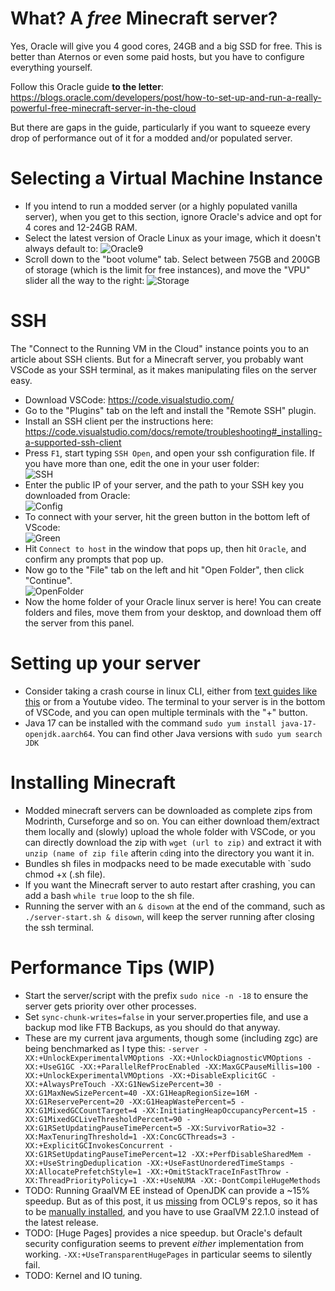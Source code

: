 # What? A *free* Minecraft server?

Yes, Oracle will give you 4 good cores, 24GB and a big SSD for free. This is better than Aternos or even some paid hosts, but you have to configure everything yourself.

Follow this Oracle guide **to the letter**: https://blogs.oracle.com/developers/post/how-to-set-up-and-run-a-really-powerful-free-minecraft-server-in-the-cloud

But there are gaps in the guide, particularly if you want to squeeze every drop of performance out of it for a modded and/or populated server.

# Selecting a Virtual Machine Instance

- If you intend to run a modded server (or a highly populated vanilla server), when you get to this section, ignore Oracle's advice and opt for 4 cores and 12-24GB RAM.
- Select the latest version of Oracle Linux as your image, which it doesn't always default to:
![Oracle9](https://user-images.githubusercontent.com/8422224/185014138-54e002e2-e101-4c58-a94a-778755d0a2e1.PNG)
- Scroll down to the "boot volume" tab. Select between 75GB and 200GB of storage (which is the limit for free instances), and move the "VPU" slider all the way to the right:
![Storage](https://user-images.githubusercontent.com/8422224/185015099-36c819f0-940c-4fe0-a336-a2f2cba52364.PNG)

# SSH

The "Connect to the Running VM in the Cloud" instance points you to an article about SSH clients. But for a Minecraft server, you probably want VSCode as your SSH terminal, as it makes manipulating files on the server easy.

- Download VSCode: https://code.visualstudio.com/
- Go to the "Plugins" tab on the left and install the "Remote SSH" plugin.
- Install an SSH client per the instructions here: https://code.visualstudio.com/docs/remote/troubleshooting#_installing-a-supported-ssh-client
- Press `F1`, start typing `SSH Open`, and open your ssh configuration file. If you have more than one, edit the one in your user folder:  
  ![SSH](https://user-images.githubusercontent.com/8422224/185022082-1406c5ae-5a9a-40c8-968f-efb886b26190.PNG)
- Enter the public IP of your server, and the path to your SSH key you downloaded from Oracle:  
 ![Config](https://user-images.githubusercontent.com/8422224/185022809-e2e88b12-c6f6-42bc-8624-5182c47ed376.PNG)
- To connect with your server, hit the green button in the bottom left of VScode:  
 ![Green](https://user-images.githubusercontent.com/8422224/185023259-17108ceb-73f8-4847-bbe8-7e72e6b034e5.PNG)
- Hit `Connect to host` in the window that pops up, then hit `Oracle`, and confirm any prompts that pop up.
- Now go to the "File" tab on the left and hit "Open Folder", then click "Continue".  
![OpenFolder](https://user-images.githubusercontent.com/8422224/185024808-cbb76aec-ae4c-4e59-8c9e-9a733271d676.PNG)
- Now the home folder of your Oracle linux server is here! You can create folders and files, move them from your desktop, and download them off the server from this panel. 



# Setting up your server

- Consider taking a crash course in linux CLI, either from [text guides like this](https://scicomp.aalto.fi/scicomp/shell/) or from a Youtube video. The terminal to your server is in the bottom of VSCode, and you can open multiple terminals with the "+" button.
- Java 17 can be installed with the command `sudo yum install java-17-openjdk.aarch64`. You can find other Java versions with `sudo yum search JDK`

# Installing Minecraft

- Modded minecraft servers can be downloaded as complete zips from Modrinth, Curseforge and so on. You can either download them/extract them locally and (slowly) upload the whole folder with VSCode, or you can directly download the zip with `wget (url to zip)` and extract it with `unzip (name of zip file` afterin `cd`ing into the directory you want it in.
- Bundles sh files in modpacks need to be made executable with `sudo chmod +x (.sh file). 
- If you want the Minecraft server to auto restart after crashing, you can add a bash `while true` loop to the sh file.
- Running the server with an `& disown` at the end of the command, such as `./server-start.sh & disown`, will keep the server running after closing the ssh terminal.

# Performance Tips (WIP)

- Start the server/script with the prefix `sudo nice -n -18` to ensure the server gets priority over other processes. 
- Set `sync-chunk-writes=false` in your server.properties file, and use a backup mod like FTB Backups, as you should do that anyway.  
- These are my current java arguments, though some (including zgc) are being benchmarked as I type this: `-server -XX:+UnlockExperimentalVMOptions -XX:+UnlockDiagnosticVMOptions -XX:+UseG1GC -XX:+ParallelRefProcEnabled -XX:MaxGCPauseMillis=100 -XX:+UnlockExperimentalVMOptions -XX:+DisableExplicitGC -XX:+AlwaysPreTouch -XX:G1NewSizePercent=30 -XX:G1MaxNewSizePercent=40 -XX:G1HeapRegionSize=16M -XX:G1ReservePercent=20 -XX:G1HeapWastePercent=5 -XX:G1MixedGCCountTarget=4 -XX:InitiatingHeapOccupancyPercent=15 -XX:G1MixedGCLiveThresholdPercent=90 -XX:G1RSetUpdatingPauseTimePercent=5 -XX:SurvivorRatio=32 -XX:MaxTenuringThreshold=1 -XX:ConcGCThreads=3 -XX:+ExplicitGCInvokesConcurrent -XX:G1RSetUpdatingPauseTimePercent=12 -XX:+PerfDisableSharedMem -XX:+UseStringDeduplication -XX:+UseFastUnorderedTimeStamps -XX:AllocatePrefetchStyle=1 -XX:+OmitStackTraceInFastThrow -XX:ThreadPriorityPolicy=1 -XX:+UseNUMA -XX:-DontCompileHugeMethods`
- TODO: Running GraalVM EE instead of OpenJDK can provide a ~15% speedup. But as of this post, it us [missing](https://blogs.oracle.com/developers/post/how-to-install-oracle-java-in-oracle-cloud-infrastructure) from OCL9's repos, so it has to be [manually installed](https://docs.oracle.com/en/graalvm/enterprise/22/docs/getting-started/index.html), and you have to use GraalVM 22.1.0 instead of the latest release.
- TODO: [Huge Pages] provides a nice speedup. but Oracle's default security configuration seems to prevent *either* implementation from working. `-XX:+UseTransparentHugePages` in particular seems to silently fail.  
- TODO: Kernel and IO tuning.
